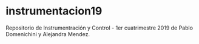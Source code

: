 # instrumentacion19
Repositorio de Instrumentración y Control - 1er cuatrimestre 2019 de Pablo Domenichini y Alejandra Mendez.
